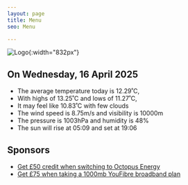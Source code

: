 ```yaml
---
layout: page
title: Menu
seo: Menu

---
```


![Logo](/images/logo.jpg){:width="832px"}

<!-- weather_marker starts -->
## On Wednesday, 16 April 2025

- The average temperature today is 12.29˚C,
- With highs of 13.25˚C and lows of 11.27˚C,
- It may feel like 10.83˚C with few clouds
- The wind speed is 8.75m/s and visibility is 10000m
- The pressure is 1003hPa and humidity is 48%
- The sun will rise at 05:09 and set at 19:06

<!-- weather_marker ends -->

## Sponsors

- [Get £50 credit when switching to Octopus Energy](https://bit.ly/3oD1nnS)
- [Get £75 when taking a 1000mb YouFibre broadband plan](https://aklam.io/91zWhU?)



